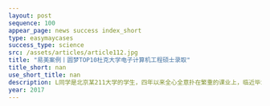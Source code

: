 ```yaml
---
layout: post
sequence: 100
appear_page: news success index_short
type: easymaycases
success_type: science
src: /assets/articles/article112.jpg
title: "易美案例丨圆梦TOP10杜克大学电子计算机工程硕士录取"
title_short: nan
use_short_title: nan
description: L同学是北京某211大学的学生，四年以来全心全意扑在繁重的课业上，临近毕业还未来得及准备语言考试，科研实习更是仅有几段学生组织的活动经历。L同学自己进阶美国名校困难重重，一番抉择后决定签约易美教育，与易美携手同行。
year: 2017
---
```


